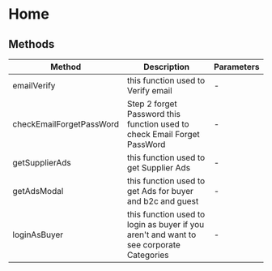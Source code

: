 # Home

## Methods

<!-- @vuese:Home:methods:start -->
|Method|Description|Parameters|
|---|---|---|
|emailVerify|this function used to Verify email|-|
|checkEmailForgetPassWord|Step 2 forget Password this function used to check Email Forget PassWord|-|
|getSupplierAds|this function used to get Supplier Ads|-|
|getAdsModal|this function used to get Ads for buyer and b2c and guest|-|
|loginAsBuyer|this function used to login as buyer if you aren't and want to see corporate Categories|-|

<!-- @vuese:Home:methods:end -->


